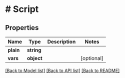 # # Script

## Properties

Name | Type | Description | Notes
------------ | ------------- | ------------- | -------------
**plain** | **string** |  |
**vars** | **object** |  | [optional]

[[Back to Model list]](../../README.md#models) [[Back to API list]](../../README.md#endpoints) [[Back to README]](../../README.md)
